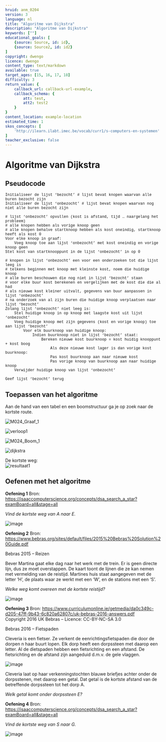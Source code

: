 ```yaml
---
hruid: anm_0204
version: 3
language: nl
title: "Algoritme van Dijkstra"
description: "Algoritme van Dijkstra"
keywords: [""]
educational_goals: [
    {source: Source, id: id}, 
    {source: Source2, id: id2}
]
copyright: dwengo
licence: dwengo
content_type: text/markdown
available: true
target_ages: [15, 16, 17, 18]
difficulty: 3
return_value: {
    callback_url: callback-url-example,
    callback_schema: {
        att: test,
        att2: test2
    }
}
content_location: example-location
estimated_time: 1
skos_concepts: [
    'http://ilearn.ilabt.imec.be/vocab/curr1/s-computers-en-systemen'
]
teacher_exclusive: false
---
```


# Algoritme van Dijkstra

## Pseudocode

<div class="alert alert-box alert-secondary"><p style=" font-family: 'Courier New', monospace; font-size:12px; ">
Initialiseer de lijst ‘bezocht’   # lijst bevat knopen waarvan alle buren bezocht zijn<br>
Initialiseer de lijst ‘onbezocht’ # lijst bevat knopen waarvan nog niet alle buren bezocht zijn<br><br>
# lijst ‘onbezocht’ opvullen (kost is afstand, tijd … naargelang het probleem)<br>
# alle knopen hebben als vorige knoop geen<br>
# alle knopen behalve startknoop hebben als kost oneindig, startknoop heeft als kost 0<br>
Voor elke knoop in graaf:<br>
&nbsp;&nbsp;&nbsp;&nbsp;Voeg knoop toe aan lijst ‘onbezocht’ met kost oneindig en vorige knoop geen<br>
Stel kost van startknooppunt in de lijst ‘onbezocht’ in op 0<br><br>
# knopen in lijst ‘onbezocht’ een voor een onderzoeken tot die lijst leeg is<br>
# telkens beginnen met knoop met kleinste kost, noem die huidige knoop<br>
# alle buren beschouwen die nog niet in lijst ‘bezocht’ staan<br>
# voor elke buur kost berekenen en vergelijken met de kost die die al had<br>
# als nieuwe kost kleiner uitvalt, gegevens van buur aanpassen in lijst ‘onbezocht’<br>
# na onderzoek van al zijn buren die huidige knoop verplaatsen naar lijst ‘bezocht’<br>
Zolang lijst ‘onbezocht’ niet leeg is:<br>
&nbsp;&nbsp;&nbsp;&nbsp;Stel huidige knoop in op knoop met laagste kost uit lijst ‘onbezocht’<br>
&nbsp;&nbsp;&nbsp;&nbsp;Voeg huidige knoop met zijn gegevens (kost en vorige knoop) toe aan lijst ‘bezocht’<br>
&nbsp;&nbsp;&nbsp;&nbsp;&nbsp;&nbsp;&nbsp;&nbsp;Voor elk buurknoop van huidige knoop:<br>
&nbsp;&nbsp;&nbsp;&nbsp;&nbsp;&nbsp;&nbsp;&nbsp;&nbsp;&nbsp;&nbsp;&nbsp;Indien buurknoop niet in lijst ‘bezocht’ staat:<br>
&nbsp;&nbsp;&nbsp;&nbsp;&nbsp;&nbsp;&nbsp;&nbsp;&nbsp;&nbsp;&nbsp;&nbsp;&nbsp;&nbsp;&nbsp;&nbsp;Bereken nieuwe kost buurknoop = kost huidig knooppunt + kost boog<br>
&nbsp;&nbsp;&nbsp;&nbsp;&nbsp;&nbsp;&nbsp;&nbsp;&nbsp;&nbsp;&nbsp;&nbsp;&nbsp;&nbsp;&nbsp;&nbsp;&nbsp;&nbsp;&nbsp;&nbsp;Als deze nieuwe kost lager is dan vorige kost buurknoop:<br>
&nbsp;&nbsp;&nbsp;&nbsp;&nbsp;&nbsp;&nbsp;&nbsp;&nbsp;&nbsp;&nbsp;&nbsp;&nbsp;&nbsp;&nbsp;&nbsp;&nbsp;&nbsp;&nbsp;&nbsp;Pas kost buurknoop aan naar nieuwe kost<br>
&nbsp;&nbsp;&nbsp;&nbsp;&nbsp;&nbsp;&nbsp;&nbsp;&nbsp;&nbsp;&nbsp;&nbsp;&nbsp;&nbsp;&nbsp;&nbsp;&nbsp;&nbsp;&nbsp;&nbsp;Pas vorige knoop van buurknoop aan naar huidige knoop<br>
&nbsp;&nbsp;&nbsp;&nbsp;Verwijder huidige knoop van lijst ‘onbezocht’<br><br>
Geef lijst ‘bezocht’ terug
</p>
</div>


## Toepassen van het algoritme
Aan de hand van een tabel en een boomstructuur ga je op zoek naar de kortste route.

![M024_Graaf_1](https://user-images.githubusercontent.com/48352335/216783604-7ba61dcf-4e7f-41ba-a05f-017c715fb4d5.png)

![verloop1](https://github.com/dwengovzw/learning_content/assets/48352335/89fda2dc-feab-4979-8042-bf9cefa3621b)

![M024_Boom_1](https://user-images.githubusercontent.com/48352335/216783699-8bd9beb6-c2d6-4155-909a-a88bdac9524b.png)

![dijkstra](https://github.com/dwengovzw/learning_content/assets/48352335/5e756e85-db15-46f7-9142-f06d30b8b82a)

De kortste weg:<br>
![resultaat1](https://github.com/dwengovzw/learning_content/assets/48352335/93f1665e-ba47-43b7-a76f-e11a1d0ac2d8)

## Oefenen met het algoritme
**Oefening 1**
Bron: https://isaaccomputerscience.org/concepts/dsa_search_a_star?examBoard=all&stage=all 

*Vind de kortste weg van A naar E.*

![image](https://user-images.githubusercontent.com/48352335/213934203-9e5f3b11-c9fa-4745-9935-c115d214e584.png)
 
**Oefening 2**
Bron: https://www.bebras.org/sites/default/files/2015%20Bebras%20Solution%20Guide.pdf

Bebras 2015 – Reizen 

Bever Martina gaat elke dag naar het werk met de trein. Er is geen directe lijn, dus ze moet overstappen. De kaart toont de lijnen die ze kan nemen met vermelding van de reistijd. Martines huis staat aangegeven met de letter ‘H’, de plaats waar ze werkt met een ‘W’, en de stations met een ‘S’.

*Welke weg komt overeen met de kortste reistijd?*

![image](https://user-images.githubusercontent.com/48352335/213934241-97b3a82e-8fe4-4407-a09f-0caa52c83b4a.png)
 
**Oefening 3** 
Bron: https://www.curriculumonline.ie/getmedia/da0c349c-d205-47ff-9b43-6c820a62807c/uk-bebras-2016-answers.pdf <br>
Copyright 2016 UK Bebras – Licence: CC-BY-NC-SA 3.0

Bebras 2016 – Fietspaden 

Cleveria is een fietser. Ze verkent de eenrichtingsfietspaden die door de dorpen n haar buurt lopen. Elk dorp heeft een dorpssteen met daarop een letter. Al de dietspaden hebben een fietsrichting en een afstand. De fietsrichting en de afstand zijn aangeduid d.m.v. de gele vlaggen.
 
![image](https://user-images.githubusercontent.com/48352335/213934298-cd8a75f8-ef27-4d77-a20c-140770bf3856.png)

Cleveria laat op haar verkenningstochten blauwe briefjes achter onder de dorpsstenen, met daarop een getal. Dat getal is de kortste afstand van de betreffende dorpssteen tot het dorp A. 

*Welk getal komt onder dorpssteen E?*

**Oefening 4**
Bron: https://isaaccomputerscience.org/concepts/dsa_search_a_star?examBoard=all&stage=all 

*Vind de kortste weg van S naar G.*
 
![image](https://user-images.githubusercontent.com/48352335/213934333-5e062113-f283-490c-bd56-6d4fee4bdee2.png)


